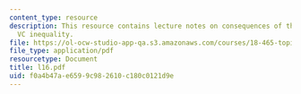 ```yaml
---
content_type: resource
description: This resource contains lecture notes on consequences of the generalized
  VC inequality.
file: https://ol-ocw-studio-app-qa.s3.amazonaws.com/courses/18-465-topics-in-statistics-statistical-learning-theory-spring-2007/f0a4b47ae6599c982610c180c0121d9e_l16.pdf
file_type: application/pdf
resourcetype: Document
title: l16.pdf
uid: f0a4b47a-e659-9c98-2610-c180c0121d9e
---
```

